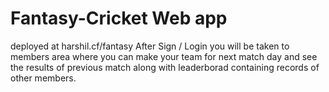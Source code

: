 # Fantasy-Cricket Web app
deployed at harshil.cf/fantasy
After Sign / Login you will be taken to members area
where you can make your team for next match day and see the results of previous match along with leaderborad containing records of other members.
